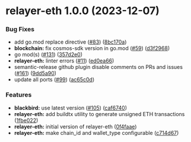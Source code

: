 # relayer-eth 1.0.0 (2023-12-07)


### Bug Fixes

* add go.mod replace directive ([#83](https://github.com/qredo/fusionchain/issues/83)) ([8bc170a](https://github.com/qredo/fusionchain/commit/8bc170a1cf2fadcacd6d23e8b10a34b8716b2763))
* **blockchain:** fix cosmos-sdk version in go.mod ([#59](https://github.com/qredo/fusionchain/issues/59)) ([d3f2968](https://github.com/qredo/fusionchain/commit/d3f296893789bf297729be49e5c943638f359719))
* go mod(s) ([#131](https://github.com/qredo/fusionchain/issues/131)) ([357d2e0](https://github.com/qredo/fusionchain/commit/357d2e07cdc9e71160a8bb669d836d7af5565650))
* **relayer-eth:** linter errors ([#11](https://github.com/qredo/fusionchain/issues/11)) ([ed0ea66](https://github.com/qredo/fusionchain/commit/ed0ea66c40c4226b8733bca942fa4a6295cbe478))
* semantic-release github plugin disable comments on PRs and issues ([#161](https://github.com/qredo/fusionchain/issues/161)) ([9dd5a90](https://github.com/qredo/fusionchain/commit/9dd5a90baf619f2160468d3483db8ffb45c6d80a))
* update all ports ([#99](https://github.com/qredo/fusionchain/issues/99)) ([ac65c0d](https://github.com/qredo/fusionchain/commit/ac65c0daea22b5d7a3656d2a3a61ea2b5a11943e))


### Features

* **blackbird:** use latest version ([#105](https://github.com/qredo/fusionchain/issues/105)) ([caf6740](https://github.com/qredo/fusionchain/commit/caf67404f43ef529c8aabea527024e2af309f39a))
* **relayer-eth:** add buildtx utility to generate unsigned ETH transactions ([1fbe022](https://github.com/qredo/fusionchain/commit/1fbe022a74df01944050c589caee2db6dfc69eea))
* **relayer-eth:** initial version of relayer-eth ([0f4faae](https://github.com/qredo/fusionchain/commit/0f4faae5deb89d840424c6ae2c38ab4a1f492af7))
* **relayer-eth:** make chain_id and wallet_type configurable ([c714d67](https://github.com/qredo/fusionchain/commit/c714d670cb3029e6e39df79dabaa02af5e309a51))
